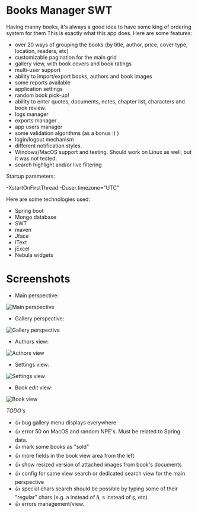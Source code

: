 # Books Manager SWT

Having manny books, it's always a good idea to have some king of ordering system for them
This is exactly what this app does. Here are some features:

 * over 20 ways of grouping the books (by title, author, price, cover type, location, readers, etc)
 * customizable pagination for the main grid
 * gallery view, with book covers and book ratings
 * multi-user support
 * ability to import/export books, authors and book images
 * some reports available
 * application settings
 * random book pick-up!
 * ability to enter quotes, documents, notes, chapter list, characters and book review.
 * logs manager
 * exports manager
 * app users manager
 * some validation algorithms (as a bonus :) )
 * login/logout mechanism
 * different notification styles.
 * Windows/MacOS support and testing. Should work on Linux as well, but it was not tested.
 * search highlight and/or live filtering

Startup parameters:

-XstartOnFirstThread -Duser.timezone="UTC"

Here are some technologies used:

 * Spring boot
 * Mongo database
 * SWT
 * maven
 * Jface
 * iText
 * jExcel
 * Nebula widgets

# Screenshots

 * Main perspective:

 ![Main perspective](http://i65.tinypic.com/219ytle.png)

 * Gallery perspective:

 ![Gallery perspective](http://i64.tinypic.com/210n2gz.png)

  * Authors view:

  ![Authors view](http://i68.tinypic.com/15yck0k.png)

  * Settings view:

  ![Settings view](http://i63.tinypic.com/xqjrjr.png)

  * Book edit view:

  ![Book view](http://i66.tinypic.com/2chu8h3.png)

<i>TODO's</i>

* :thumbsup: bug gallery menu displays everywhere
* :thumbsup: error 50 on MacOS and random NPE's. Must be related to Spring data.
* :thumbsup: mark some books as "sold"
* :thumbsup: more fields in the book view area from the left
* :thumbsup: show resized version of attached images from book's documents
* :thumbsup: config for same view search or dedicated search view for the main perspective
* :thumbsup: special chars search should be possible by typing some of their "regular" chars (e.g. a instead of â, s instead of ș, etc)
* :thumbsup: errors management/view.